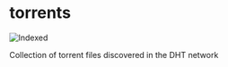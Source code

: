 torrents 
========
![Indexed](https://img.shields.io/badge/indexed-72604-blue)

Collection of torrent files discovered in the DHT network
